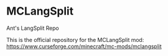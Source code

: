 # MCLangSplit
Ant's LangSplit Repo

This is the official repository for the MCLangSplit mod:
https://www.curseforge.com/minecraft/mc-mods/mclangsplit